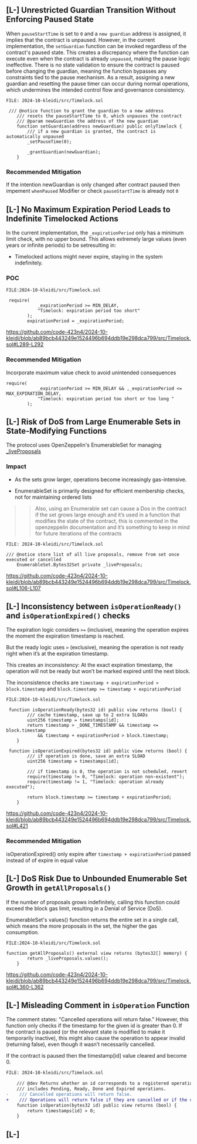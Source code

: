 ##

## [L-] Unrestricted Guardian Transition Without Enforcing Paused State

When ``pauseStartTime`` is set to ``0`` and a ``new guardian`` address is assigned, it implies that the contract is unpaused. However, in the current implementation, the ``setGuardian`` function can be invoked regardless of the contract's paused state. This creates a discrepancy where the function can execute even when the contract is already ``unpaused``, making the pause logic ineffective. There is no state validation to ensure the contract is paused before changing the guardian, meaning the function bypasses any constraints tied to the pause mechanism. As a result, assigning a new guardian and resetting the pause timer can occur during normal operations, which undermines the intended control flow and governance consistency.

```solidity
FILE: 2024-10-kleidi/src/Timelock.sol

 /// @notice function to grant the guardian to a new address
    /// resets the pauseStartTime to 0, which unpauses the contract
    /// @param newGuardian the address of the new guardian
    function setGuardian(address newGuardian) public onlyTimelock {
        /// if a new guardian is granted, the contract is automatically unpaused
        _setPauseTime(0);

        _grantGuardian(newGuardian);
    }

```

### Recommended Mitigation
If the intention newGuardian is only changed after contract paused then impement ``whenPaused`` Modifier or check ``pauseStartTime`` is already not ``0``



## [L-] No Maximum Expiration Period Leads to Indefinite Timelocked Actions

In the current implementation, the ``_expirationPeriod`` only has a minimum limit check, with no upper bound. This allows extremely large values (even years or infinite periods) to be setresulting in:

- Timelocked actions might never expire, staying in the system indefinitely.

### POC

```solidity
FILE:2024-10-kleidi/src/Timelock.sol 

 require(
            _expirationPeriod >= MIN_DELAY,
            "Timelock: expiration period too short"
        );
        expirationPeriod = _expirationPeriod;

```
https://github.com/code-423n4/2024-10-kleidi/blob/ab89bcb443249e1524496b694ddb19e298dca799/src/Timelock.sol#L289-L292

### Recommended Mitigation
Incorporate maximum value check to avoid unintended consequences 

```solidity
require(
            _expirationPeriod >= MIN_DELAY && ,_expirationPeriod <= MAX_EXPIRATION_DELAY,
            "Timelock: expiration period too short or too long "
        );

```

##

## [L-] Risk of DoS from Large Enumerable Sets in State-Modifying Functions

The protocol uses OpenZeppelin's EnumerableSet for managing [_liveProposals](https://github.com/code-423n4/2024-10-kleidi/blob/ab89bcb443249e1524496b694ddb19e298dca799/src/Timelock.sol#L107)

### Impact

- As the sets grow larger, operations become increasingly gas-intensive.

- EnumerableSet is primarily designed for efficient membership checks, not for maintaining ordered lists

>> Also, using an Enumerable set can cause a Dos in the contract if the set grows large enough and it’s used in a function that modifies the state of the contract, this is commented in the openzeppelin documentation and it’s something to keep in mind for future iterations of the contracts

```Solidity
FILE: 2024-10-kleidi/src/Timelock.sol

/// @notice store list of all live proposals, remove from set once executed or cancelled
    EnumerableSet.Bytes32Set private _liveProposals;

```
https://github.com/code-423n4/2024-10-kleidi/blob/ab89bcb443249e1524496b694ddb19e298dca799/src/Timelock.sol#L106-L107

##

## [L-] Inconsistency between ``isOperationReady()`` and ``isOperationExpired()`` checks 

The expiration logic considers ``>=`` (inclusive), meaning the operation expires the moment the expiration timestamp is reached.

But the ready logic uses ``>`` (exclusive), meaning the operation is not ready right when it’s at the expiration timestamp.

This creates an inconsistency: At the exact expiration timestamp, the operation will not be ready but won’t be marked expired until the next block.

The inconsistence checks are  ``timestamp + expirationPeriod > block.timestamp`` and ``block.timestamp >= timestamp + expirationPeriod``


```solidity
FILE:2024-10-kleidi/src/Timelock.sol

 function isOperationReady(bytes32 id) public view returns (bool) {
        /// cache timestamp, save up to 2 extra SLOADs
        uint256 timestamp = timestamps[id];
        return timestamp > _DONE_TIMESTAMP && timestamp <= block.timestamp
            && timestamp + expirationPeriod > block.timestamp;
    }

 function isOperationExpired(bytes32 id) public view returns (bool) {
        /// if operation is done, save an extra SLOAD
        uint256 timestamp = timestamps[id];

        /// if timestamp is 0, the operation is not scheduled, revert
        require(timestamp != 0, "Timelock: operation non-existent");
        require(timestamp != 1, "Timelock: operation already executed");

        return block.timestamp >= timestamp + expirationPeriod;
    }

```
https://github.com/code-423n4/2024-10-kleidi/blob/ab89bcb443249e1524496b694ddb19e298dca799/src/Timelock.sol#L421

### Recommended Mitigation
isOperationExpired() only expire after ``timestamp + expirationPeriod`` passed instead of of expire in equal value 

##

## [L-] DoS Risk Due to Unbounded Enumerable Set Growth in ``getAllProposals()``

If the number of proposals grows indefinitely, calling this function could exceed the block gas limit, resulting in a Denial of Service (DoS).

EnumerableSet's values() function returns the entire set in a single call, which means the more proposals in the set, the higher the gas consumption.

```solidity
FILE:2024-10-kleidi/src/Timelock.sol

function getAllProposals() external view returns (bytes32[] memory) {
        return _liveProposals.values();
    }

```
https://github.com/code-423n4/2024-10-kleidi/blob/ab89bcb443249e1524496b694ddb19e298dca799/src/Timelock.sol#L360-L362

##

## [L-] Misleading Comment in ``isOperation`` Function

The comment states: "Cancelled operations will return false."
However, this function only checks if the timestamp for the given id is greater than 0. If the contract is paused (or the relevant state is modified to make it temporarily inactive), this might also cause the operation to appear invalid (returning false), even though it wasn’t necessarily cancelled.

If the contract is paused then the timestamp[id] value cleared and become 0.

```diff
FILE: 2024-10-kleidi/src/Timelock.sol

    /// @dev Returns whether an id corresponds to a registered operation. This
    /// includes Pending, Ready, Done and Expired operations.
-    /// Cancelled operations will return false.
+    /// Operations will return false if they are cancelled or if the contract is paused.
    function isOperation(bytes32 id) public view returns (bool) {
        return timestamps[id] > 0;
    }

```

##

## [L-] 








